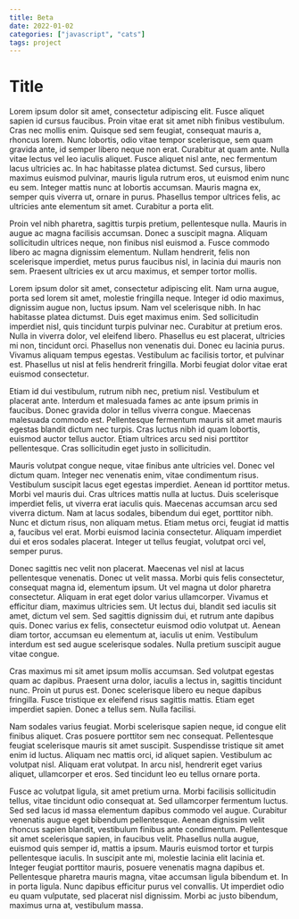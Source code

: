 ```yaml
---
title: Beta
date: 2022-01-02
categories: ["javascript", "cats"]
tags: project
---
```


# Title

Lorem ipsum dolor sit amet, consectetur adipiscing elit. Fusce aliquet sapien id cursus faucibus. Proin vitae erat sit amet nibh finibus vestibulum. Cras nec mollis enim. Quisque sed sem feugiat, consequat mauris a, rhoncus lorem. Nunc lobortis, odio vitae tempor scelerisque, sem quam gravida ante, id semper libero neque non erat. Curabitur at quam ante. Nulla vitae lectus vel leo iaculis aliquet. Fusce aliquet nisl ante, nec fermentum lacus ultricies ac. In hac habitasse platea dictumst. Sed cursus, libero maximus euismod pulvinar, mauris ligula rutrum eros, ut euismod enim nunc eu sem. Integer mattis nunc at lobortis accumsan. Mauris magna ex, semper quis viverra ut, ornare in purus. Phasellus tempor ultrices felis, ac ultricies ante elementum sit amet. Curabitur a porta elit.

Proin vel nibh pharetra, sagittis turpis pretium, pellentesque nulla. Mauris in augue ac magna facilisis accumsan. Donec a suscipit magna. Aliquam sollicitudin ultrices neque, non finibus nisl euismod a. Fusce commodo libero ac magna dignissim elementum. Nullam hendrerit, felis non scelerisque imperdiet, metus purus faucibus nisl, in lacinia dui mauris non sem. Praesent ultricies ex ut arcu maximus, et semper tortor mollis.

Lorem ipsum dolor sit amet, consectetur adipiscing elit. Nam urna augue, porta sed lorem sit amet, molestie fringilla neque. Integer id odio maximus, dignissim augue non, luctus ipsum. Nam vel scelerisque nibh. In hac habitasse platea dictumst. Duis eget maximus enim. Sed sollicitudin imperdiet nisl, quis tincidunt turpis pulvinar nec. Curabitur at pretium eros. Nulla in viverra dolor, vel eleifend libero. Phasellus eu est placerat, ultricies mi non, tincidunt orci. Phasellus non venenatis dui. Donec eu lacinia purus. Vivamus aliquam tempus egestas. Vestibulum ac facilisis tortor, et pulvinar est. Phasellus ut nisl at felis hendrerit fringilla. Morbi feugiat dolor vitae erat euismod consectetur.

Etiam id dui vestibulum, rutrum nibh nec, pretium nisl. Vestibulum et placerat ante. Interdum et malesuada fames ac ante ipsum primis in faucibus. Donec gravida dolor in tellus viverra congue. Maecenas malesuada commodo est. Pellentesque fermentum mauris sit amet mauris egestas blandit dictum nec turpis. Cras luctus nibh id quam lobortis, euismod auctor tellus auctor. Etiam ultrices arcu sed nisi porttitor pellentesque. Cras sollicitudin eget justo in sollicitudin.

Mauris volutpat congue neque, vitae finibus ante ultricies vel. Donec vel dictum quam. Integer nec venenatis enim, vitae condimentum risus. Vestibulum suscipit lacus eget egestas imperdiet. Aenean id porttitor metus. Morbi vel mauris dui. Cras ultrices mattis nulla at luctus. Duis scelerisque imperdiet felis, ut viverra erat iaculis quis. Maecenas accumsan arcu sed viverra dictum. Nam at lacus sodales, bibendum dui eget, porttitor nibh. Nunc et dictum risus, non aliquam metus. Etiam metus orci, feugiat id mattis a, faucibus vel erat. Morbi euismod lacinia consectetur. Aliquam imperdiet dui et eros sodales placerat. Integer ut tellus feugiat, volutpat orci vel, semper purus.

Donec sagittis nec velit non placerat. Maecenas vel nisl at lacus pellentesque venenatis. Donec ut velit massa. Morbi quis felis consectetur, consequat magna id, elementum ipsum. Ut vel magna ut dolor pharetra consectetur. Aliquam in erat eget dolor varius ullamcorper. Vivamus et efficitur diam, maximus ultricies sem. Ut lectus dui, blandit sed iaculis sit amet, dictum vel sem. Sed sagittis dignissim dui, et rutrum ante dapibus quis. Donec varius ex felis, consectetur euismod odio volutpat ut. Aenean diam tortor, accumsan eu elementum at, iaculis ut enim. Vestibulum interdum est sed augue scelerisque sodales. Nulla pretium suscipit augue vitae congue.

Cras maximus mi sit amet ipsum mollis accumsan. Sed volutpat egestas quam ac dapibus. Praesent urna dolor, iaculis a lectus in, sagittis tincidunt nunc. Proin ut purus est. Donec scelerisque libero eu neque dapibus fringilla. Fusce tristique ex eleifend risus sagittis mattis. Etiam eget imperdiet sapien. Donec a tellus sem. Nulla facilisi.

Nam sodales varius feugiat. Morbi scelerisque sapien neque, id congue elit finibus aliquet. Cras posuere porttitor sem nec consequat. Pellentesque feugiat scelerisque mauris sit amet suscipit. Suspendisse tristique sit amet enim id luctus. Aliquam nec mattis orci, id aliquet sapien. Vestibulum ac volutpat nisl. Aliquam erat volutpat. In arcu nisl, hendrerit eget varius aliquet, ullamcorper et eros. Sed tincidunt leo eu tellus ornare porta.

Fusce ac volutpat ligula, sit amet pretium urna. Morbi facilisis sollicitudin tellus, vitae tincidunt odio consequat at. Sed ullamcorper fermentum luctus. Sed sed lacus id massa elementum dapibus commodo vel augue. Curabitur venenatis augue eget bibendum pellentesque. Aenean dignissim velit rhoncus sapien blandit, vestibulum finibus ante condimentum. Pellentesque sit amet scelerisque sapien, in faucibus velit. Phasellus nulla augue, euismod quis semper id, mattis a ipsum. Mauris euismod tortor et turpis pellentesque iaculis. In suscipit ante mi, molestie lacinia elit lacinia et. Integer feugiat porttitor mauris, posuere venenatis magna dapibus et. Pellentesque pharetra mauris magna, vitae accumsan ligula bibendum et. In in porta ligula. Nunc dapibus efficitur purus vel convallis. Ut imperdiet odio eu quam vulputate, sed placerat nisl dignissim. Morbi ac justo bibendum, maximus urna at, vestibulum massa.
